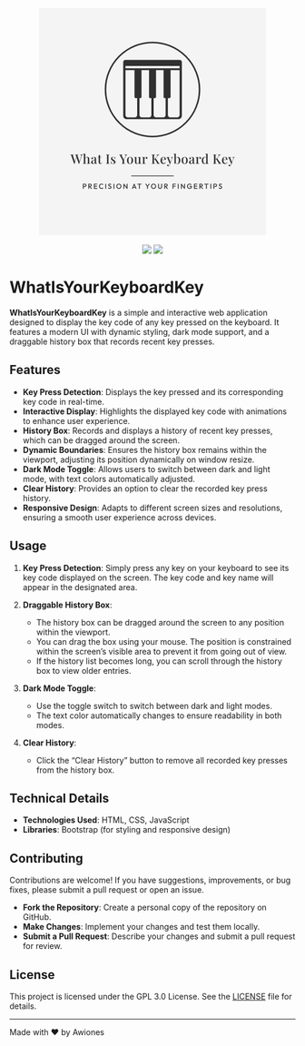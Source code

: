 <div align="center">
  <br>
  <img src="logo.png" alt="" width="400px;">
</div>
<p align="center">
  <a href=""><img src="https://img.shields.io/badge/contributions-welcome-brightgreen.svg?style=flat"></a>
  <a href="https://awiones.github.io/cat-chat.github.io"><img src="https://img.shields.io/badge/Website-Here-brightgreen.svg?style=flat"></a>
</p>

# WhatIsYourKeyboardKey

**WhatIsYourKeyboardKey** is a simple and interactive web application designed to display the key code of any key pressed on the keyboard. It features a modern UI with dynamic styling, dark mode support, and a draggable history box that records recent key presses.

## Features

- **Key Press Detection**: Displays the key pressed and its corresponding key code in real-time.
- **Interactive Display**: Highlights the displayed key code with animations to enhance user experience.
- **History Box**: Records and displays a history of recent key presses, which can be dragged around the screen.
- **Dynamic Boundaries**: Ensures the history box remains within the viewport, adjusting its position dynamically on window resize.
- **Dark Mode Toggle**: Allows users to switch between dark and light mode, with text colors automatically adjusted.
- **Clear History**: Provides an option to clear the recorded key press history.
- **Responsive Design**: Adapts to different screen sizes and resolutions, ensuring a smooth user experience across devices.

## Usage

1. **Key Press Detection**: Simply press any key on your keyboard to see its key code displayed on the screen. The key code and key name will appear in the designated area.

2. **Draggable History Box**:
   - The history box can be dragged around the screen to any position within the viewport.
   - You can drag the box using your mouse. The position is constrained within the screen’s visible area to prevent it from going out of view.
   - If the history list becomes long, you can scroll through the history box to view older entries.

3. **Dark Mode Toggle**:
   - Use the toggle switch to switch between dark and light modes.
   - The text color automatically changes to ensure readability in both modes.

4. **Clear History**:
   - Click the “Clear History” button to remove all recorded key presses from the history box.

## Technical Details

- **Technologies Used**: HTML, CSS, JavaScript
- **Libraries**: Bootstrap (for styling and responsive design)

## Contributing

Contributions are welcome! If you have suggestions, improvements, or bug fixes, please submit a pull request or open an issue.

- **Fork the Repository**: Create a personal copy of the repository on GitHub.
- **Make Changes**: Implement your changes and test them locally.
- **Submit a Pull Request**: Describe your changes and submit a pull request for review.

## License

This project is licensed under the GPL 3.0 License. See the [LICENSE](LICENSE) file for details.

---

Made with ❤️ by Awiones
